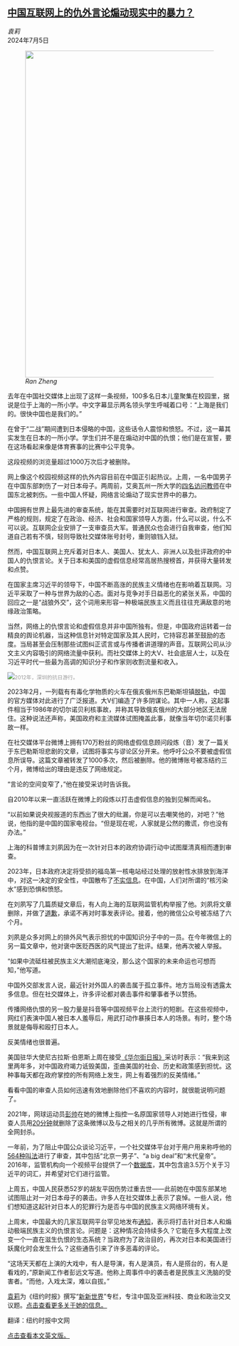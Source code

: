 <!--1720143421000-->
[中国互联网上的仇外言论煽动现实中的暴力？](https://cn.nytimes.com/china/20240705/china-hate-speech-xenophobia/)
------

<address>袁莉</address><time pudate="2024-07-05 09:12:16" datetime="2024-07-05 09:12:16">2024年7月5日</time><figure><img src="https://images.weserv.nl/?url=static01.nyt.com/images/2024/07/03/business/00nw-hatred/00nw-hatred-master1050.jpg" width="1050" height="735"><figcaption> <cite>Ran Zheng</cite></figcaption></figure><section><p>去年在中国社交媒体上出现了这样一条视频，100多名日本儿童聚集在校园里，据说是位于上海的一所小学。中文字幕显示两名领头学生呼喊着口号：“上海是我们的。很快中国也是我们的。”</p><p>在曾于“二战”期间遭到日本侵略的中国，这些话令人震惊和愤怒。不过，这一幕其实发生在日本的一所小学。学生们并不是在煽动对中国的仇恨；他们是在宣誓，要在这场看起来像是体育赛事的比赛中公平竞争。</p><p>这段视频的浏览量超过1000万次后才被删除。</p><p>网上像这个校园视频这样的仇外内容目前在中国正引起热议。上周，一名中国男子在中国东部刺伤了一对日本母子。两周前，艾奥瓦州一所大学的<a href="https://www.nytimes.com/2024/06/10/world/asia/cornell-college-attack-china.html">四名访问教师</a>在中国东北被刺伤。一些中国人怀疑，网络言论煽动了现实世界中的暴力。</p><p>中国拥有世界上最先进的审查系统，能在其需要时对互联网进行审查。政府制定了严格的规则，规定了在政治、经济、社会和国家领导人方面，什么可以说，什么不可以说。互联网企业安排了一支审查员大军。普通民众也会进行自我审查，他们知道自己若有不慎，轻则导致社交媒体账号封号，重则锒铛入狱。</p><p>然而，中国互联网上充斥着对日本人、美国人、犹太人、非洲人以及批评政府的中国人的仇恨言论。关于日本和美国的虚假信息经常高居热搜榜首，并获得大量转发和点赞。</p><p>在国家主席习近平的领导下，中国不断高涨的民族主义情绪也在影响着互联网。习近平采取了一种与世界为敌的心态。面对与竞争对手日益恶化的紧张关系，中国的回应之一是“战狼外交”，这个词用来形容一种极端民族主义而且往往充满敌意的地缘政治策略。</p><p>当然，网络上的仇恨言论和虚假信息并非中国所独有。但是，中国政府运转着一台精良的舆论机器，当这种信息针对特定国家及其人民时，它持容忍甚至鼓励的态度。当局甚至会压制那些试图纠正谎言或与传播者讲道理的声音。互联网公司从沙文主义内容吸引的网络流量中获利。而社交媒体上的大V、社会底层人士，以及在习近平时代一些最为高调的知识分子和作家则收割流量和收入。</p><p><img src="https://images.weserv.nl/?url=static01.nyt.com/images/2024/07/02/multimedia/00newworld-lpfq/00newworld-lpfq-master1050.jpg"><small style="color: #999;">2012年，深圳的抗日游行。</small></p><p>2023年2月，一列载有有毒化学物质的火车在俄亥俄州东巴勒斯坦镇<a href="https://www.nytimes.com/article/ohio-train-derailment-timeline.html">脱轨</a>，中国的官方媒体对此进行了广泛报道。大V们编造了许多阴谋论。其中一人称，这起事件相当于1986年的切尔诺贝利核事故，并称其导致俄亥俄州的大部分地区无法居住。这种说法还声称，美国政府和主流媒体试图掩盖此事，就像当年切尔诺贝利事故一样。</p><p>在社交媒体平台微博上拥有170万粉丝的网络虚假信息顾问段炼（音）发了一篇关于东巴勒斯坦悲剧的文章，试图将事实与谬论区分开来。他呼吁公众不要被虚假信息所误导。这篇文章被转发了1000多次，然后被删除。他的微博账号被冻结约三个月，微博给出的理由是违反了网络规定。</p><p>“言论的空间变窄了，”他在接受采访时告诉我。</p><p>自2010年以来一直活跃在微博上的段炼以打击虚假信息的独到见解而闻名。</p><p>“以前如果说央视报道的东西出了很大的纰漏，你是可以去嘲笑他的，对吧？”他说，他指的是中国的国家电视台。“但是现在呢，人家就是公然的撒谎，你也没有办法。”</p><p>上海的科普博主刘夙因为在一次针对日本的政府协调行动中试图厘清真相而遭到审查。</p><p>2023年，日本政府决定将受损的福岛第一核电站经过处理的放射性水排放到海洋中，对这一决定的安全性，中国散布了<a href="https://www.nytimes.com/2023/08/31/world/asia/china-fukushima-water-protest.html">不实信息</a>。在中国，人们对所谓的“核污染水”感到恐惧和愤怒。</p><p>在刘夙写了几篇质疑文章后，有人向上海的互联网监管机构举报了他。刘夙将文章删除，并做了<a rel="noopener noreferrer" target="_blank" href="https://mp.weixin.qq.com/s/_6FX2hSeLe29HgiP2EWDgg">道歉</a>，承诺不再对时事发表评论。接着，他的微信公众号被冻结了六个月。</p><p>刘夙是众多对网上的排外风气表示担忧的中国知识分子中的一员。在今年微信上的另一篇文章中，他对褒中医贬西医的风气提出了批评。结果，他再次被人举报。</p><p>“如果中流砥柱被民族主义大潮彻底淹没，那么这个国家的未来命运也可想而知，”他写道。</p><p>中国外交部发言人说，最近针对外国人的袭击属于孤立事件。地方当局没有透露太多信息。但在社交媒体上，许多评论都对袭击事件和肇事者予以赞扬。</p><p>传播网络仇恨的另一股力量是抖音等中国视频平台上流行的短剧。在这些视频中，网红们表演中国人被日本人羞辱后，用武打动作暴揍日本人的场景。有时，整个场景就是侮辱和殴打日本人。</p><p>反美情绪也很普遍。</p><p>美国驻华大使尼古拉斯·伯恩斯上周在接受<a rel="noopener noreferrer" target="_blank" href="https://www.wsj.com/world/china/in-rare-rebuke-u-s-ambassador-accuses-china-of-undermining-diplomacy-f3e58d83">《华尔街日报》</a>采访时表示：“我来到这里两年多，对中国政府竭力诋毁美国，歪曲美国的社会、历史和政策感到担忧。这种事每天都在政府掌控的所有网络上发生，网上有着强烈的反美情绪。”</p><p>看看中国的审查人员如何迅速有效地删除他们不喜欢的内容时，就很能说明问题了。</p><p>2021年，网球运动员<a href="https://cn.nytimes.com/china/20211103/china-metoo-peng-shuai-zhang-gaoli/">彭帅</a>在她的微博上指控一名原国家领导人对她进行性侵，审查人员用<a href="https://www.nytimes.com/interactive/2021/12/08/world/asia/peng-shuai-china-censorship.html">20分钟</a>就删除了这条微博以及与之相关的几乎所有微博。这就是所谓的全网封杀。</p><p>一年前，为了阻止中国公众谈论习近平，一个社交媒体平台对于用户用来称呼他的<a rel="noopener noreferrer" target="_blank" href="https://chinadigitaltimes.net/space/%E5%B0%8F%E7%BA%A2%E4%B9%A6%E5%AE%A1%E6%9F%A5%E7%99%BE%E7%A7%91%EF%BC%9A%E4%B9%A0%E8%BF%91%E5%B9%B3%E6%95%8F%E6%84%9F%E8%AF%8D%E5%BA%93">564种叫法</a>进行了审查，其中包括“北京一男子”、“a big deal”和“末代皇帝”。2016年，监管机构向一个视频平台提供了一个<a rel="noopener noreferrer" target="_blank" href="https://chinadigitaltimes.net/space/%E5%9B%BD%E6%96%B0%E5%8A%9E%E4%B9%A0%E8%BF%91%E5%B9%B3%E6%95%8F%E6%84%9F%E8%AF%8D%E5%BA%93(1)">数据库</a>，其中包含逾3.5万个关于习近平的词汇，并希望对它们进行监管。</p><p>上周五，中国人民获悉52岁的胡友平因伤势过重去世——此前她在中国东部某地试图阻止对一对日本母子的袭击。许多人在社交媒体上表示了哀悼。一些人说，他们想知道这起针对日本人的犯罪行为是否与中国的民族主义网络环境有关。</p><p>上周末，中国最大的几家互联网平台罕见地发布<a rel="noopener noreferrer" target="_blank" href="https://new.qq.com/rain/a/20240629A07Y1D00">通知</a>，表示将打击针对日本人和煽动极端民族主义的仇恨言论。问题是：这种情况会持续多久？它能在多大程度上改变一个一直在滋生仇恨的生态系统？当政府为了政治目的，再次对日本和美国进行妖魔化时会发生什么？这些通告引来了许多恶毒的评论。</p><p>“这场天天都在上演的大戏中，有人是导演，有人是演员，有人是搭台的，有人是看戏的，”原新闻工作者彭远文写道。他称上周事件中的袭击者是民族主义洗脑的受害者。“而他，入戏太深，难以自拔。”</p></section><footer><p><a rel="nofollow" target="_blank" href="https://www.nytimes.com/by/li-yuan">袁莉</a>为《纽约时报》撰写“<a rel="nofollow" target="_blank" href="https://cn.nytimes.com/topic/20180823/the-new-new-world/">新新世界</a>”专栏，专注中国及亚洲科技、商业和政治交叉议题。<a rel="nofollow" target="_blank" href="https://www.nytimes.com/by/li-yuan">点击查看更多关于她的信息。</a></p><p>翻译：纽约时报中文网</p><a rel="nofollow" target="_blank" href="https://www.nytimes.com/2024/07/04/business/china-hate-speech-xenophobia.html">点击查看本文英文版。</a></footer>
